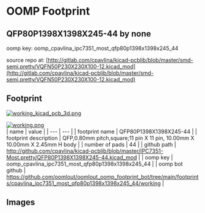 # OOMP Footprint  
## QFP80P1398X1398X245-44  by none  
  
oomp key: oomp_cpavlina_ipc7351_most_qfp80p1398x1398x245_44  
  
source repo at: [http://gitlab.com/cpavlina/kicad-pcblib/blob/master/smd-semi.pretty/VQFN50P230X230X100-12.kicad_mod](http://gitlab.com/cpavlina/kicad-pcblib/blob/master/smd-semi.pretty/VQFN50P230X230X100-12.kicad_mod)  
## Footprint  
  
[![working_kicad_pcb_3d.png](working_kicad_pcb_3d_600.png)](working_kicad_pcb_3d.png)  
  
[![working.png](working_600.png)](working.png)  
| name | value | 
| --- | --- | 
| footprint name | QFP80P1398X1398X245-44 | 
| footprint description | QFP,0.80mm pitch,square;11 pin X 11 pin, 10.00mm X 10.00mm X 2.45mm H body | 
| number of pads | 44 | 
| github path | http://github.com/cpavlina/kicad-pcblib/blob/master/IPC7351-Most.pretty/QFP80P1398X1398X245-44.kicad_mod | 
| oomp key | oomp_cpavlina_ipc7351_most_qfp80p1398x1398x245_44 | 
| oomp bot github | https://github.com/oomlout/oomlout_oomp_footprint_bot/tree/main/footprints/cpavlina_ipc7351_most_qfp80p1398x1398x245_44/working | 
## Images  
